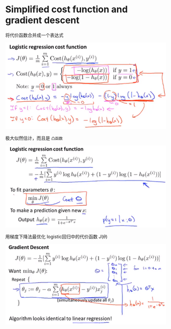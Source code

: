 # Simplified cost function and gradient descent

将代价函数合并成一个表达式

![1619661298951](..\image\1619661298951.png)



极大似然估计，而且是 `凸函数`

![1619661583492](..\image\1619661583492.png)



用梯度下降法最优化 logistic回归中的代价函数 $J(\theta)$ 

![1619661863001](..\image\1619661863001.png)

